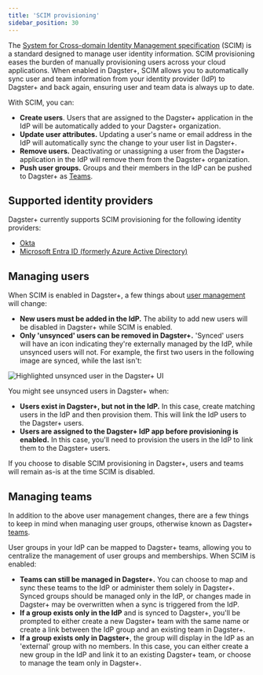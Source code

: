 ```yaml
---
title: 'SCIM provisioning'
sidebar_position: 30
---
```



The [System for Cross-domain Identity Management specification](https://scim.cloud/) (SCIM) is a standard designed to manage user identity information. SCIM provisioning eases the burden of manually provisioning users across your cloud applications. When enabled in Dagster+, SCIM allows you to automatically sync user and team information from your identity provider (IdP) to Dagster+ and back again, ensuring user and team data is always up to date.

With SCIM, you can:

- **Create users**. Users that are assigned to the Dagster+ application in the IdP will be automatically added to your Dagster+ organization.
- **Update user attributes.** Updating a user's name or email address in the IdP will automatically sync the change to your user list in Dagster+.
- **Remove users.** Deactivating or unassigning a user from the Dagster+ application in the IdP will remove them from the Dagster+ organization.
- **Push user groups.** Groups and their members in the IdP can be pushed to Dagster+ as [Teams](/dagster-plus/features/authentication-and-access-control/rbac/teams).

## Supported identity providers

Dagster+ currently supports SCIM provisioning for the following identity providers:

- [Okta](/dagster-plus/features/authentication-and-access-control/scim/okta-scim)
- [Microsoft Entra ID (formerly Azure Active Directory)](/dagster-plus/features/authentication-and-access-control/scim/entra-id-scim)

## Managing users

When SCIM is enabled in Dagster+, a few things about [user management](/dagster-plus/features/authentication-and-access-control/rbac/users) will change:

- **New users must be added in the IdP.** The ability to add new users will be disabled in Dagster+ while SCIM is enabled.
- **Only 'unsynced' users can be removed in Dagster+.** 'Synced' users will have an icon indicating they're externally managed by the IdP, while unsynced users will not. For example, the first two users in the following image are synced, while the last isn't:

![Highlighted unsynced user in the Dagster+ UI](/images/dagster-plus/features/authentication-and-access-control/scim-unsynced-user.png)

You might see unsynced users in Dagster+ when:

- **Users exist in Dagster+, but not in the IdP.** In this case, create matching users in the IdP and then provision them. This will link the IdP users to the Dagster+ users.
- **Users are assigned to the Dagster+ IdP app before provisioning is enabled.** In this case, you'll need to provision the users in the IdP to link them to the Dagster+ users.

If you choose to disable SCIM provisioning in Dagster+, users and teams will remain as-is at the time SCIM is disabled.

## Managing teams

In addition to the above user management changes, there are a few things to keep in mind when managing user groups, otherwise known as Dagster+ [teams](/dagster-plus/features/authentication-and-access-control/rbac/teams).

User groups in your IdP can be mapped to Dagster+ teams, allowing you to centralize the management of user groups and memberships. When SCIM is enabled:

- **Teams can still be managed in Dagster+.** You can choose to map and sync these teams to the IdP or administer them solely in Dagster+. Synced groups should be managed only in the IdP, or changes made in Dagster+ may be overwritten when a sync is triggered from the IdP.
- **If a group exists only in the IdP** and is synced to Dagster+, you'll be prompted to either create a new Dagster+ team with the same name or create a link between the IdP group and an existing team in Dagster+.
- **If a group exists only in Dagster+**, the group will display in the IdP as an 'external' group with no members. In this case, you can either create a new group in the IdP and link it to an existing Dagster+ team, or choose to manage the team only in Dagster+.
